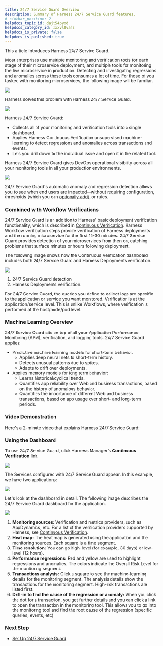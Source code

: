 ```yaml
---
title: 24/7 Service Guard Overview
description: Summary of Harness 24/7 Service Guard features.
# sidebar_position: 2
helpdocs_topic_id: dajt54pyxd
helpdocs_category_id: zxxvl8vahz
helpdocs_is_private: false
helpdocs_is_published: true
---
```


This article introduces Harness 24/7 Service Guard. 

Most enterprises use multiple monitoring and verification tools for each stage of their microservice deployment, and multiple tools for monitoring the live microservice in production. Detecting and investigating regressions and anomalies across these tools consumes a lot of time. For those of you tasked with monitoring microservices, the following image will be familiar.

![](./static/24-7-service-guard-overview-64.png)

Harness solves this problem with Harness 24/7 Service Guard.

![](./static/24-7-service-guard-overview-65.png)

Harness 24/7 Service Guard:

* Collects all of your monitoring and verification tools into a single dashboard.
* Applies Harness Continuous Verification unsupervised machine-learning to detect regressions and anomalies across transactions and events.
* Lets you drill down to the individual issue and open it in the related tool.

Harness 24/7 Service Guard gives DevOps operational visibility across all your monitoring tools in all your production environments.

![](./static/24-7-service-guard-overview-66.png)

24/7 Service Guard's automatic anomaly and regression detection allows you to see when end users are impacted—without requiring configuration, thresholds (which you can [optionally add](#alert_notifications)), or rules.

### Combined with Workflow Verifications

24/7 Service Guard is an addition to Harness' basic deployment verification functionality, which is described in [Continuous Verification](https://docs.harness.io/article/myw4h9u05l-verification-providers-list). Harness Workflow verification steps provide verification of Harness deployments and the running microservice for the first 15-30 minutes. 24/7 Service Guard provides detection of your microservices from then on, catching problems that surface minutes or hours following deployment.

The following image shows how the Continuous Verification dashboard includes both 24/7 Service Guard and Harness Deployments verification.

![](./static/24-7-service-guard-overview-67.png)

1. 24/7 Service Guard detection.
2. Harness Deployments verification.

For 24/7 Service Guard, the queries you define to collect logs are specific to the application or service you want monitored. Verification is at the application/service level. This is unlike Workflows, where verification is performed at the host/node/pod level.

### Machine Learning Overview

24/7 Service Guard sits on top of all your Application Performance Monitoring (APM), verification, and logging tools. 24/7 Service Guard applies:

* Predictive machine learning models for short-term behavior:
	+ Applies deep neural nets to short-term history.
	+ Detects unusual patterns due to spikes.
	+ Adapts to drift over deployments.
* Applies memory models for long term behavior:
	+ Learns historical/cyclical trends.
	+ Quantifies app reliability over Web and business transactions, based on the history of anomalous behavior.
	+ Quantifies the importance of different Web and business transactions, based on app usage over short- and long-term periods.

### Video Demonstration

Here's a 2-minute video that explains Harness 24/7 Service Guard:

<!-- Video:
https://harness-1.wistia.com/medias/rpv5vwzpxz-->
<docvideo src="https://fast.wistia.net/embed/iframe/izo4qehiuu" />



### Using the Dashboard

To use 24/7 Service Guard, click Harness Manager's **Continuous Verification** link.

![](./static/24-7-service-guard-overview-68.png)

The Services configured with 24/7 Service Guard appear. In this example, we have two applications:

![](./static/24-7-service-guard-overview-69.png)

Let's look at the dashboard in detail. The following image describes the 24/7 Service Guard dashboard for the application.

![](./static/24-7-service-guard-overview-70.png)

1. **Monitoring sources:** Verification and metrics providers, such as AppDynamics, etc. For a list of the verification providers supported by Harness, see [Continuous Verification](https://docs.harness.io/article/myw4h9u05l-verification-providers-list).
2. **Heat map:** The heat map is generated using the application and the monitoring sources. Each square is a time segment.
3. **Time resolution:** You can go high-level (for example, 30 days) or low-level (12 hours).
4. **Performance regressions:** Red and yellow are used to highlight regressions and anomalies. The colors indicate the Overall Risk Level for the monitoring segment.
5. **Transactions analysis:** Click a square to see the machine-learning details for the monitoring segment. The analysis details show the transactions for the monitoring segment. High-risk transactions are listed first.
6. **Drill-in to find the cause of the regression or anomaly:** When you click the dot for a transaction, you get further details and you can click a link to open the transaction in the monitoring tool. This allows you to go into the monitoring tool and find the root cause of the regression (specific queries, events, etc).

### Next Step

* [Set Up 24/7 Service Guard](../../24-7-service-guard/set-up-service-guard.md)

